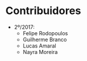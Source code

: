 Contribuidores
============================================
* 2º/2017:
  * Felipe Rodopoulos
  * Guilherme Branco
  * Lucas Amaral
  * Nayra Moreira

